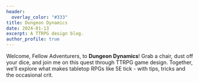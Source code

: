 ```yaml
---
header:
  overlay_color: "#333"
title: Dungeon Dynamics
date: 2024-01-13
excerpt: A TTRPG design blog.
author_profile: true
---
```

Welcome, Fellow Adventurers, to **Dungeon Dynamics**! Grab a chair, dust off your dice, and join me on this quest through TTRPG game design. Together, we’ll explore what makes tabletop RPGs like 5E tick - with tips, tricks and the occasional crit.
